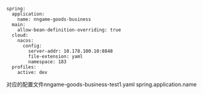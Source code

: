 ```
spring:
  application:
    name: nngame-goods-business
  main:
    allow-bean-definition-overriding: true
  cloud:
    nacos:
      config:
        server-addr: 10.178.100.10:8848
        file-extension: yaml
        namespace: 183
  profiles:
    active: dev
```

对应的配置文件nngame-goods-business-test1.yaml
spring.application.name